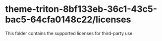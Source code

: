 # theme-triton-8bf133eb-36c1-43c5-bac5-64cfa0148c22/licenses

This folder contains the supported licenses for third-party use.
